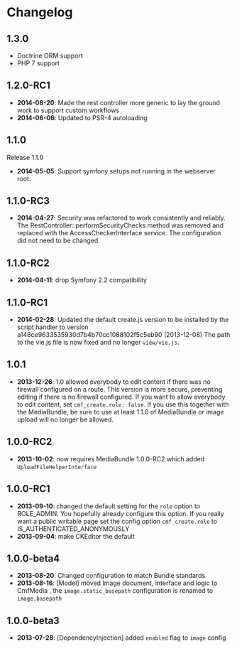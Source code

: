 Changelog
=========

1.3.0
-----

* Doctrine ORM support
* PHP 7 support

1.2.0-RC1
---------

* **2014-08-20**: Made the rest controller more generic to lay the ground work to support custom workflows
* **2014-06-06**: Updated to PSR-4 autoloading

1.1.0
-----

Release 1.1.0

* **2014-05-05**: Support symfony setups not running in the webserver root.

1.1.0-RC3
---------

* **2014-04-27**: Security was refactored to work consistently and reliably.
  The RestController::performSecurityChecks method was removed and replaced
  with the AccessCheckerInterface service. The configuration did not need to
  be changed.

1.1.0-RC2
---------

* **2014-04-11**: drop Symfony 2.2 compatibility

1.1.0-RC1
---------

* **2014-02-28**: Updated the default create.js version to be installed by the
  script handler to version a148ce9633535930d7b4b70cc1088102f5c5eb90 (2013-12-08)
  The path to the vie.js file is now fixed and no longer `view/vie.js`.

1.0.1
-----

* **2013-12-26**: 1.0 allowed everybody to edit content if there was no
  firewall configured on a route. This version is more secure, preventing
  editing if there is no firewall configured. If you want to allow everybody
  to edit content, set `cmf_create.role: false`.
  If you use this together with the MediaBundle, be sure to use at least 1.1.0
  of MediaBundle or image upload will no longer be allowed.

1.0.0-RC2
---------

* **2013-10-02**: now requires MediaBundle 1.0.0-RC2 which added `UploadFileHelperInterface`

1.0.0-RC1
---------

* **2013-09-10**: changed the default setting for the `role` option to ROLE_ADMIN.
  You hopefully already configure this option. If you really want a public
  writable page set the config option `cmf_create.role` to IS_AUTHENTICATED_ANONYMOUSLY
* **2013-09-04**: make CKEditor the default

1.0.0-beta4
-----------

* **2013-08-20**: Changed configuration to match Bundle standards
* **2013-08-16**: [Model] moved Image document, interface and logic to CmfMedia
  , the `image.static_basepath` configuration is renamed to `image.basepath`

1.0.0-beta3
-----------

* **2013-07-28**: [DependencyInjection] added `enabled` flag to `image` config
